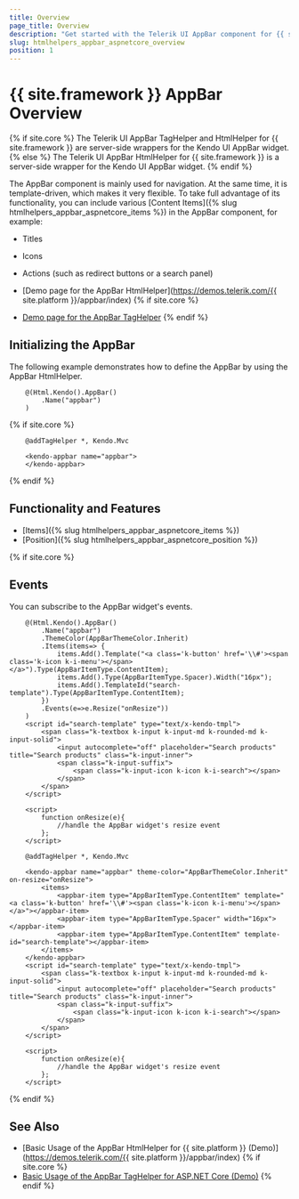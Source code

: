 ```yaml
---
title: Overview
page_title: Overview
description: "Get started with the Telerik UI AppBar component for {{ site.framework }}, and learn how to initialize the component."
slug: htmlhelpers_appbar_aspnetcore_overview
position: 1
---
```


# {{ site.framework }} AppBar Overview

{% if site.core %}
The Telerik UI AppBar TagHelper and HtmlHelper for {{ site.framework }} are server-side wrappers for the Kendo UI AppBar widget.
{% else %}
The Telerik UI AppBar HtmlHelper for {{ site.framework }} is a server-side wrapper for the Kendo UI AppBar widget.
{% endif %}

The AppBar component is mainly used for navigation. At the same time, it is template-driven, which makes it very flexible. To take full advantage of its functionality, you can include various [Content Items]({% slug htmlhelpers_appbar_aspnetcore_items %}) in the AppBar component, for example:
* Titles
* Icons
* Actions (such as redirect buttons or a search panel)

* [Demo page for the AppBar HtmlHelper](https://demos.telerik.com/{{ site.platform }}/appbar/index)
{% if site.core %}
* [Demo page for the AppBar TagHelper](https://demos.telerik.com/aspnet-core/appbar/tag-helper)
{% endif %}

## Initializing the AppBar

The following example demonstrates how to define the AppBar by using the AppBar HtmlHelper.

```HtmlHelper
    @(Html.Kendo().AppBar()
        .Name("appbar")
    )
```
{% if site.core %}
```TagHelper
    @addTagHelper *, Kendo.Mvc
 
    <kendo-appbar name="appbar"> 
    </kendo-appbar>
```
{% endif %}

## Functionality and Features

* [Items]({% slug htmlhelpers_appbar_aspnetcore_items %})
* [Position]({% slug htmlhelpers_appbar_aspnetcore_position %})

{% if site.core %}
## Events

You can subscribe to the AppBar widget's events.

```HtmlHelper
    @(Html.Kendo().AppBar()
        .Name("appbar")
        .ThemeColor(AppBarThemeColor.Inherit)
        .Items(items=> {
            items.Add().Template("<a class='k-button' href='\\#'><span class='k-icon k-i-menu'></span></a>").Type(AppBarItemType.ContentItem);
            items.Add().Type(AppBarItemType.Spacer).Width("16px");
            items.Add().TemplateId("search-template").Type(AppBarItemType.ContentItem);
        })
        .Events(e=>e.Resize("onResize"))
    )
    <script id="search-template" type="text/x-kendo-tmpl">
        <span class="k-textbox k-input k-input-md k-rounded-md k-input-solid">
            <input autocomplete="off" placeholder="Search products" title="Search products" class="k-input-inner">
            <span class="k-input-suffix">
                <span class="k-input-icon k-icon k-i-search"></span>
            </span>
        </span>
    </script>
    
    <script>
        function onResize(e){
            //handle the AppBar widget's resize event
        };
    </script>
```
```TagHelper
    @addTagHelper *, Kendo.Mvc
  
    <kendo-appbar name="appbar" theme-color="AppBarThemeColor.Inherit" on-resize="onResize">
        <items>
            <appbar-item type="AppBarItemType.ContentItem" template="<a class='k-button' href='\\#'><span class='k-icon k-i-menu'></span></a>"></appbar-item>
            <appbar-item type="AppBarItemType.Spacer" width="16px"></appbar-item>
            <appbar-item type="AppBarItemType.ContentItem" template-id="search-template"></appbar-item>
        </items>   
    </kendo-appbar>
    <script id="search-template" type="text/x-kendo-tmpl">
        <span class="k-textbox k-input k-input-md k-rounded-md k-input-solid">
            <input autocomplete="off" placeholder="Search products" title="Search products" class="k-input-inner">
            <span class="k-input-suffix">
                <span class="k-input-icon k-icon k-i-search"></span>
            </span>
        </span>
    </script>

    <script>
        function onResize(e){
            //handle the AppBar widget's resize event
        };
    </script>
```
{% endif %}

## See Also

* [Basic Usage of the AppBar HtmlHelper for {{ site.platform }} (Demo)](https://demos.telerik.com/{{ site.platform }}/appbar/index)
{% if site.core %}
* [Basic Usage of the AppBar TagHelper for ASP.NET Core (Demo)](https://demos.telerik.com/aspnet-core/appbar/tag-helper)
{% endif %}
